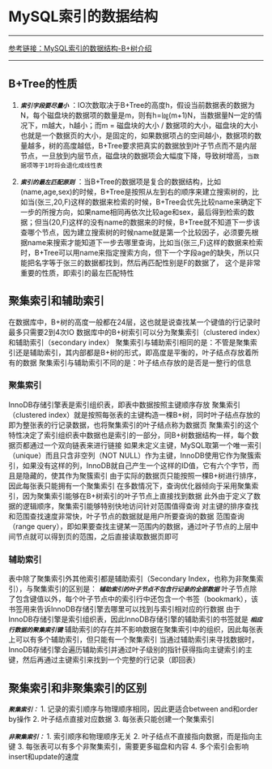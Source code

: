 # MySQL索引的数据结构

---

[参考链接：MySQL索引的数据结构-B+树介绍](https://www.cnblogs.com/nickchen121/p/11152523.html)

---

## B+Tree的性质

1. ***`索引字段要尽量小`*** ：IO次数取决于B+Tree的高度h，假设当前数据表的数据为N，每个磁盘块的数据项的数量是m，则有h=㏒(m+1)N，当数据量N一定的情况下，m越大，h越小；而m = 磁盘块的大小 / 数据项的大小，磁盘块的大小也就是一个数据页的大小，是固定的，如果数据项占的空间越小，数据项的数量越多，树的高度越低，B+Tree要求把真实的数据放到叶子节点而不是内层节点，一旦放到内层节点，磁盘块的数据项会大幅度下降，导致树增高，`当数据项等于1时将会退化成线性表`

2. ***`索引的最左匹配原则`*** ：当B+Tree的数据项是复合的数据结构，比如(name,age,sex)的时候，B+Tree是按照从左到右的顺序来建立搜索树的，比如当(张三,20,F)这样的数据来检索的时候，B+Tree会优先比较name来确定下一步的所搜方向，如果name相同再依次比较age和sex，最后得到检索的数据；但当(20,F)这样的没有name的数据来的时候，B+Tree就不知道下一步该查哪个节点，因为建立搜索树的时候name就是第一个比较因子，必须要先根据name来搜索才能知道下一步去哪里查询，比如当(张三,F)这样的数据来检索时，B+Tree可以用name来指定搜索方向，但下一个字段age的缺失，所以只能把名字等于张三的数据都找到，然后再匹配性别是F的数据了， 这个是非常重要的性质，即索引的最左匹配特性

## 聚集索引和辅助索引

在数据库中，B+树的高度一般都在24层，这也就是说查找某一个键值的行记录时最多只需要2到4次IO
数据库中的B+树索引可以分为聚集索引（clustered index）和辅助索引（secondary index）
聚集索引与辅助索引相同的是：不管是聚集索引还是辅助索引，其内部都是B+树的形式，即高度是平衡的，叶子结点存放着所有的数据
聚集索引与辅助索引不同的是：叶子结点存放的是否是一整行的信息

### 聚集索引

InnoDB存储引擎表是索引组织表，即表中数据按照主键顺序存放
聚集索引（clustered index）就是按照每张表的主键构造一棵B+树，同时叶子结点存放的即为整张表的行记录数据，也将聚集索引的叶子结点称为数据页
聚集索引的这个特性决定了索引组织表中数据也是索引的一部分，同B+树数据结构一样，每个数据页都通过一个双向链表来进行链接
如果未定义主键，MySQL取第一个唯一索引（unique）而且只含非空列（NOT NULL）作为主键，InnoDB使用它作为聚簇索引，如果没有这样的列，InnoDB就自己产生一个这样的ID值，它有六个字节，而且是隐藏的，使其作为聚簇索引
由于实际的数据页只能按照一棵B+树进行排序，因此每张表只能拥有一个聚集索引
在多数情况下，查询优化器倾向于采用聚集索引，因为聚集索引能够在B+树索引的叶子节点上直接找到数据
此外由于定义了数据的逻辑顺序，聚集索引能够特别快地访问针对范围值得查询
对主键的排序查找和范围查找速度非常快，叶子节点的数据就是用户所要查询的数据
范围查询（range query），即如果要查找主键某一范围内的数据，通过叶子节点的上层中间节点就可以得到页的范围，之后直接读取数据页即可

### 辅助索引

表中除了聚集索引外其他索引都是辅助索引（Secondary Index，也称为非聚集索引），与聚集索引的区别是： ***`辅助索引的叶子节点不包含行记录的全部数据`***
叶子节点除了包含键值以外，每个叶子节点中的索引行中还包含一个书签（bookmark），该书签用来告诉InnoDB存储引擎去哪里可以找到与索引相对应的行数据
由于InnoDB存储引擎是索引组织表，因此InnoDB存储引擎的辅助索引的书签就是 ***`相应行数据的聚集索引键`***
辅助索引的存在并不影响数据在聚集索引中的组织，因此每张表上可以有多个辅助索引，但只能有一个聚集索引
当通过辅助索引来寻找数据时，InnoDB存储引擎会遍历辅助索引并通过叶子级别的指针获得指向主键索引的主键，然后再通过主键索引来找到一个完整的行记录（即回表）

## 聚集索引和非聚集索引的区别

***`聚集索引：`***
    1. 记录的索引顺序与物理顺序相同，因此更适合between and和order by操作
    2. 叶子结点直接对应数据
    3. 每张表只能创建一个聚集索引

***`非聚集索引：`***
    1. 索引顺序和物理顺序无关
    2. 叶子结点不直接指向数据，而是指向主键
    3. 每张表可以有多个非聚集索引，需要更多磁盘和内容
    4. 多个索引会影响insert和update的速度
